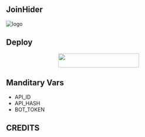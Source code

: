 ## JoinHider

![logo](https://telegra.ph/file/db0bc9527e42a73101527.jpg)

## Deploy

<p align="center"><a href="https://heroku.com/deploy?template=https://github.com/TechnicalHunter/JoinHider"> <img src="https://img.shields.io/badge/Deploy%20To%20Heroku-black?style=for-the-badge&logo=heroku" width="220" height="38.45"/></a></p>

## Manditary Vars 

- API_ID
- API_HASH
- BOT_TOKEN

## CREDITS
